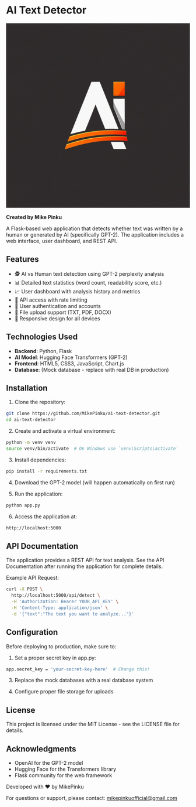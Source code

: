 # AI Text Detector

![Project Logo](static/images/logo.png) <!-- Add your logo if available -->

**Created by Mike Pinku**

A Flask-based web application that detects whether text was written by a human or generated by AI (specifically GPT-2). The application includes a web interface, user dashboard, and REST API.

## Features

- 🕵️ AI vs Human text detection using GPT-2 perplexity analysis
- 📊 Detailed text statistics (word count, readability score, etc.)
- 📈 User dashboard with analysis history and metrics
- 🔑 API access with rate limiting
- 👤 User authentication and accounts
- 📁 File upload support (TXT, PDF, DOCX)
- 📱 Responsive design for all devices

## Technologies Used

- **Backend**: Python, Flask
- **AI Model**: Hugging Face Transformers (GPT-2)
- **Frontend**: HTML5, CSS3, JavaScript, Chart.js
- **Database**: (Mock database - replace with real DB in production)

## Installation

1. Clone the repository:
```bash
git clone https://github.com/MikePinku/ai-text-detector.git
cd ai-text-detector
```

2. Create and activate a virtual environment:
```bash
python -m venv venv
source venv/bin/activate  # On Windows use `venv\Scripts\activate`
```

3. Install dependencies:
```bash
pip install -r requirements.txt
```


4. Download the GPT-2 model (will happen automatically on first run)


5. Run the application:
```bash
python app.py
```

6. Access the application at:
```bash
http://localhost:5000
```

## API Documentation

The application provides a REST API for text analysis. See the API Documentation after running the application for complete details.

Example API Request:
```bash
curl -X POST \
  http://localhost:5000/api/detect \
  -H 'Authorization: Bearer YOUR_API_KEY' \
  -H 'Content-Type: application/json' \
  -d '{"text":"The text you want to analyze..."}'
```

## Configuration

Before deploying to production, make sure to:

1. Set a proper secret key in app.py:
```bash
app.secret_key = 'your-secret-key-here'  # Change this!
```

3. Replace the mock databases with a real database system

4. Configure proper file storage for uploads

## License

This project is licensed under the MIT License - see the LICENSE file for details.

## Acknowledgments

- OpenAI for the GPT-2 model
- Hugging Face for the Transformers library
- Flask community for the web framework
</p>

Developed with ❤️ by MikePinku

For questions or support, please contact: mikepinkuofficial@gmail.com

